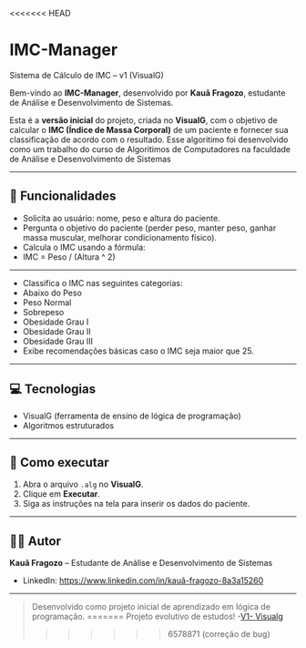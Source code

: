 <<<<<<< HEAD
# IMC-Manager

Sistema de Cálculo de IMC – v1 (VisualG)

Bem-vindo ao **IMC-Manager**, desenvolvido por **Kauã Fragozo**, estudante de Análise e Desenvolvimento de Sistemas.  

Esta é a **versão inicial** do projeto, criada no **VisualG**, com o objetivo de calcular o **IMC (Índice de Massa Corporal)** de um paciente e fornecer sua classificação de acordo com o resultado. Esse algoritimo foi desenvolvido como um trabalho do curso de Algoritimos de Computadores na faculdade de Análise e Desenvolvimento de Sistemas

---

## 📝 Funcionalidades
- Solicita ao usuário: nome, peso e altura do paciente.
- Pergunta o objetivo do paciente (perder peso, manter peso, ganhar massa muscular, melhorar condicionamento físico).
- Calcula o IMC usando a fórmula:
- IMC = Peso / (Altura ^ 2)

---
-   Classifica o IMC nas seguintes categorias:  
- Abaixo do Peso  
- Peso Normal  
- Sobrepeso  
- Obesidade Grau I  
- Obesidade Grau II  
- Obesidade Grau III
- Exibe recomendações básicas caso o IMC seja maior que 25.

---

## 💻 Tecnologias
- VisualG (ferramenta de ensino de lógica de programação)
- Algoritmos estruturados

---

## 📂 Como executar
1. Abra o arquivo `.alg` no **VisualG**.
2. Clique em **Executar**.
3. Siga as instruções na tela para inserir os dados do paciente.

---

## 👨‍💻 Autor
**Kauã Fragozo** – Estudante de Análise e Desenvolvimento de Sistemas  
- LinkedIn: https://www.linkedin.com/in/kauã-fragozo-8a3a15260

---

> Desenvolvido como projeto inicial de aprendizado em lógica de programação.
=======
Projeto evolutivo de estudos!
 -[V1- Visualg](./v1-Visualg/Readme.md)
>>>>>>> 6578871 (correção de bug)
